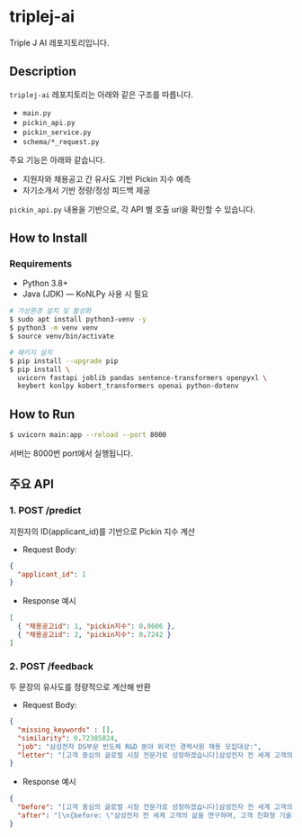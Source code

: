 # triplej-ai
Triple J AI 레포지토리입니다.
## Description

`triplej-ai` 레포지토리는 아래와 같은 구조를 따릅니다.
- `main.py`
- `pickin_api.py`
- `pickin_service.py`
- `schema/*_request.py`

주요 기능은 아래와 같습니다. 
- 지원자와 채용공고 간 유사도 기반 Pickin 지수 예측
- 자기소개서 기반 정량/정성 피드백 제공

`pickin_api.py` 내용을 기반으로, 각 API 별 호출 url을 확인할 수 있습니다. 


## How to Install

### Requirements
- Python 3.8+
- Java (JDK) — KoNLPy 사용 시 필요
```bash
# 가상환경 설치 및 활성화
$ sudo apt install python3-venv -y
$ python3 -m venv venv
$ source venv/bin/activate

# 패키지 설치
$ pip install --upgrade pip
$ pip install \
  uvicorn fastapi joblib pandas sentence-transformers openpyxl \
  keybert konlpy kobert_transformers openai python-dotenv
```

## How to Run
```bash
$ uvicorn main:app --reload --port 8000
```

서버는 8000번 port에서 실행됩니다. 

## 주요 API

### 1. POST /predict
지원자의 ID(applicant_id)를 기반으로 Pickin 지수 계산

- Request Body:
```json
{
  "applicant_id": 1
}
```
- Response 예시
```json
[
  { "채용공고id": 1, "pickin지수": 0.9606 },
  { "채용공고id": 2, "pickin지수": 0.7242 }
]
```

### 2. POST /feedback
두 문장의 유사도를 정량적으로 계산해 반환

- Request Body:
```json
{
  "missing_keywords" : [],
  "similarity": 0.72385824,
  "job": "삼성전자 DS부문 반도체 R&D 분야 외국인 경력사원 채용 모집대상:",
  "letter": "[고객 중심의 글로벌 시장 전문가로 성장하겠습니다]삼성전자 전 세계 고객의 삶을 연구하며, 고객 친화형 기술과 디자인을 개발 통해 지속 가능한 고객 중심 경쟁력을 갖추고 있습니다.저는 다양한 문화와 사람들에 대한 깊은 관심을 바탕으로, 각국의 문화적 차이를 존중하고 시너지를 발휘할 수 있는 글로벌 마인드를 기르기 위해 한국학과 국제학을 전공했습니다. 이를 통해 문화적 차이를 이해하고 조화를 이루는 방법을 배웠으며, 이러한 역량을 바탕으로 글로벌 시장에서 '고객 중심' 전략 강화에 기여하고자 합니다.특히 현지 시장에 대한 깊은 이해를 바탕으로 고객의 요구에 부합하는 맞춤형 전략을 수립하여, 삼성전자의 글로벌 확장에 기여하고자 합니다."
}
```
- Response 예시
```json
{
  "before": "[고객 중심의 글로벌 시장 전문가로 성장하겠습니다]삼성전자 전 세계 고객의 삶을 연구하며, 고객 친화형 기술과 디자인을 개발 통해 지속 가능한 고객 중심 경쟁력을 갖추고 있습니다.저는 다양한 문화와 사람들에 대한 깊은 관심을 바탕으로, 각국의 문화적 차이를 존중하고 시너지를 발휘할 수 있는 글로벌 마인드를 기르기 위해 한국학과 국제학을 전공했습니다. 이를 통해 문화적 차이를 이해하고 조화를 이루는 방법을 배웠으며, 이러한 역량을 바탕으로 글로벌 시장에서 '고객 중심' 전략 강화에 기여하고자 합니다.특히 현지 시장에 대한 깊은 이해를 바탕으로 고객의 요구에 부합하는 맞춤형 전략을 수립하여, 삼성전자의 글로벌 확장에 기여하고자 합니다.",
  "after": "[\n{before: \"삼성전자 전 세계 고객의 삶을 연구하며, 고객 친화형 기술과 디자인을 개발 통해 지속 가능한 고객 중심 경쟁력을 갖추고 있습니다.\", after: \"삼성전자는 전 세계 고객의 삶을 연구하며, 고객 친화형 기술과 디자인을 개발하여 지속 가능한 고객 중심 경쟁력을 갖추고 있습니다.\", reason: \"어법 및 문장 구조를 자연스럽게 다듬음.\"},\n{before: \"저는 다양한 문화와 사람들에 대한 깊은 관심을 바탕으로, 각국의 문화적 차이를 존중하고 시너지를 발휘할 수 있는 글로벌 마인드를 기르기 위해 한국학과 국제학을 전공했습니다.\", after: \"저는 다양한 문화와 사람들에 대한 깊은 관심을 바탕으로, 각국의 문화적 차이를 존중하고 시너지를 발휘할 수 있는 글로벌 마인드를 기르기 위해 한국학과 국제학을 전공했습니다.\", reason: \"문장 내용이 적절하여 변경하지 않음.\"},\n{before: \"이를 통해 문화적 차이를 이해하고 조화를 이루는 방법을 배웠으며, 이러한 역량을 바탕으로 글로벌 시장에서 '고객 중심' 전략 강화에 기여하고자 합니다.\", after: \"이를 통해 문화적 차이를 이해하고 조화를 이루는 방법을 배웠으며, 이러한 역량과 더불어 다양한 국적의 동료들과 협업하는 팀워크를 자연스럽게 익혔습니다.\", reason: \"'팀워크' 키워드를 자연스럽게 추가함.\"},\n{before: \"특히 현지 시장에 대한 깊은 이해를 바탕으로 고객의 요구에 부합하는 맞춤형 전략을 수립하여, 삼성전자의 글로벌 확장에 기여하고자 합니다.\", after: \"또한, 현지 시장에 대한 깊은 이해를 바탕으로 고객의 요구에 부합하는 맞춤형 전략을 수립하고, 글로벌 커뮤니케이션 역량을 발휘해 다양한 국가의 고객 및 동료와 소통하며 삼성전자의 글로벌 확장에 기여하고자 합니다.\", reason: \"'글로벌 커뮤니케이션' 키워드와 글로벌 조직 내 소통 역량을 강조함.\"}\n]"
}
```